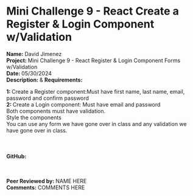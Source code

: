 # <b>Mini Challenge 9 - React Create a Register & Login Component w/Validation</b>

<b>Name: </b> David Jimenez<br>
<b>Project: </b>Mini Challenge 9 - React Register & Login Component Forms w/Validation<br>
<b>Date: </b> 05/30/2024 <br>
<strong>Description: </strong> & <b>Requirements: </b><br>

<b>1: </b> Create a Register component:Must have first name, last name, email, password and confirm password<br>
<b>2: </b> Create a Login component: Must have email and password<br>
Both components must have validation.<br>
Style the components <br>
You can use any form we have gone over in class and any validation we have gone over in class. <br> <br>
<br><br>
<b>GitHub: </b>  <br><br>
<br>


<b>Peer Reviewed by: </b> NAME HERE <br>
<b>Comments: </b>   COMMENTS HERE
